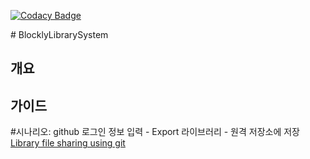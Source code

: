 [![Codacy Badge](https://api.codacy.com/project/badge/Grade/3d3892a9ba4e46078d75f1454c5467f7)](https://www.codacy.com/app/peurocs4/BlocklyLibrarySystem?utm_source=github.com&amp;utm_medium=referral&amp;utm_content=soicem/BlocklyLibrarySystem&amp;utm_campaign=Badge_Grade)

﻿# BlocklyLibrarySystem

## 개요

## 가이드 
#시나리오: github 로그인 정보 입력 - Export 라이브러리 - 원격 저장소에 저장
[Library file sharing using git](https://www.youtube.com/watch?v=Eh-RbXjaSYY&feature=youtu.be) 
```
